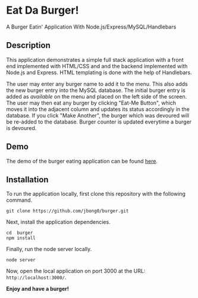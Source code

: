 # Eat Da Burger!
A Burger Eatin' Application With Node.js/Express/MySQL/Handlebars

## Description

This application demonstrates a simple full stack application with a front end implemented with HTML/CSS and and the backend implemented with Node.js and Express. HTML templating is done with the help of Handlebars.

The user may enter any burger name to add it to the menu. This also adds the new burger entry into the MySQL database. The initial burger entry is added as *available* on the menu and placed on the left side of the screen. The user may then eat any burger by clicking "Eat-Me Button", which moves it into the adjacent column and updates its status accordingly in the database. If you click "Make Another", the burger which was devoured will be re-added to the database. Burger counter is updated everytime a burger is devoured.

## Demo

The demo of the burger eating application can be found [here](https://shrouded-lowlands-67513.herokuapp.com/).

## Installation

To run the application locally, first clone this repository with the following command.

	git clone https://github.com/jbong0/burger.git
	
Next, install the application dependencies.

	cd  burger
	npm install
	
Finally, run the node server locally.

	node server
	
Now, open the local application on port 3000 at the URL: `http://localhost:3000/`.

**Enjoy and have a burger!**





